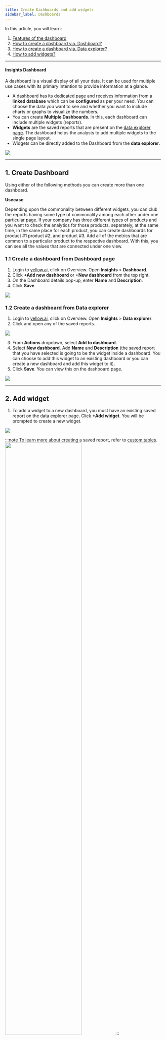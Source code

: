 ```yaml
---
title: Create Dashboards and add widgets 
sidebar_label: Dashboards
---
```


In this article, you will learn: 
1. [Features of the dashboard](#features )
2. [How to create a dashboard via. Dashboard?](#1)
3. [How to create a dashboard via. Data explorer?](#2)
4. [How to add widgets?](#3)

---- 

#### <a name="features"></a> Insights Dashboard 

A dashboard is a visual display of all your data. It can be used for multiple use cases with its primary intention to provide information at a glance. 
- A dashboard has its dedicated page and receives information from a **linked database** which can be **configured** as per your need. You can choose the data you want to see and whether you want to include charts or graphs to visualize the numbers.
- You can create **Multiple Dashboards**. In this, each dashboard can include multiple widgets (reports).  
- **Widgets** are the saved reports that are present on the [data explorer page](https://docs.yellow.ai/docs/platform_concepts/growth/data-explorer). The dashboard helps the analysts to add multiple widgets to the single page layout. 
- Widgets can be directly added to the Dashboard from the **data explorer**.


![](https://i.imgur.com/LJz5RoC.png)


----

## 1. Create Dashboard 

Using either of the following methods you can create more than one dashboard. 

**Usecase** 

Depending upon the commonality between different widgets, you can club the reports having some type of commonality among each other under one particular page.
If your company has three different types of products and you want to check the analytics for those products, separately, at the same time, in the same place for each product, you can create dashboards for product #1 product #2, and product #3. Add all of the metrics that are common to a particular product to the respective dashboard. With this, you can see all the values that are connected under one view.


### <a name="1"></a>  1.1 Create a dashboard from Dashboard page 

1. Login to [yellow.ai](https://cloud.yellow.ai/bot/Bot_ID/overview), click on Overview. Open **Insights** > **Dashboard**.
2. Click **+Add new dashboard** or **+New dasbhoard** from the top right. 
3. On the Dashboard details pop-up, enter **Name** and **Description**. 
4. Click **Save**. 


![](https://i.imgur.com/LRDZwpM.png)


### <a name="2"></a>  1.2 Create a dashboard from Data explorer 

1. Login to [yellow.ai](https://cloud.yellow.ai/bot/Bot_ID/overview), click on Overview. Open **Insights** > **Data explorer**. 
2. Click and open any of the saved reports. 

![](https://i.imgur.com/Sy9bmBJ.png)

3. From **Actions** dropdown, select **Add to dashboard**.
4. Select **New dashboard**. Add **Name** and **Description** (the saved report that you have selected is going to be the widget inside a dashboard. You can choose to add this widget to an existing dashboard or you can create a new dashboard and add this widget to it).
5. Click **Save**. You can view this on the dashboard page. 

![](https://i.imgur.com/o3ila14.png)

------

## <a name="3"></a> 2. Add widget

1. To add a widget to a new dashboard, you must have an existing saved report on the data explorer page. Click **+Add widget**. You will be prompted to create a new widget.  

![](https://i.imgur.com/22q7kUO.png)

:::note
To learn more about creating a saved report, refer to [custom tables](https://docs.yellow.ai/docs/platform_concepts/growth/data-explorer). 
<img  src="https://i.imgur.com/MFgmkwk.png"  width="70%"/>
:::

2. To add a widget to a dashboard with existing widgets, click **+Add widget** on the top right. Select from the existing widgets (reports). 
    - Multiple reports can be selected at once. You can also click **+Create new widget** to create new widgets. 

![](https://i.imgur.com/ZXJkgqk.png)

3. Click **Add**. 

---

Following are the other dashboard features: 

**Date filter**

- Irrespective of the filters added to the saved reports(widgets) you can add a data filter to your dashboard from the top left.  


<img  src="https://i.imgur.com/XHr9FpN.png"  width="50%"/>



**Delete dashboard** 

- To delete this particular dashboard, click **Actions** on the top right and select **Delete dashboard**. 

<img  src="https://i.imgur.com/4BBP5oJ.png"  width="50%"/>

**Edit dashboard**

- By clicking **Edit dashboard** on the top right, you can: 
    - Change the dashboard **Name** and **Description**.
    - Add more widgets. 
    - Drag and drop the existing widgets at your convenience. 
    - Click **Save**. 

![](https://i.imgur.com/8tNItnb.png)
